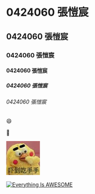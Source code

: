 # 0424060 張愷宸
## 0424060 張愷宸
### 0424060 張愷宸
#### 0424060 張愷宸
##### 0424060 張愷宸
###### 0424060 張愷宸

:smile:

:date:

![images.jpg](images.jpg "嚇到吃手手")

[![Everything Is AWESOME](https://img.youtube.com/vi/StTqXEQ2l-Y/0.jpg)](https://www.youtube.com/watch?v=aArADxGiYy4 "Taylor Swift - Look What You Made Me Do ( cover by J.Fla )")
